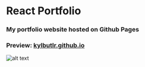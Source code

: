 # React Portfolio
### My portfolio website hosted on Github Pages
### Preview: [kylbutlr.github.io](https://kylbutlr.github.io)

![alt text](https://i.imgur.com/p1XbIeC.png "Preview of kylbutlr.github.io")
